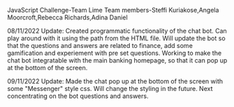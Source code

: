 JavaScript Challenge-Team Lime
Team members-Steffi Kuriakose,Angela Moorcroft,Rebecca Richards,Adina Daniel

08/11/2022 Update: Created programmatic functionality of the chat bot. Can play around with it using the path from the HTML file.
Will update the bot so that the questions and answers are related to finance, add some gamification and experiement with pre set questions.
Working to make the chat bot integratable with the main banking homepage, so that it can pop up at the bottom of the screen.

09/11/2022 Update: Made the chat pop up at the bottom of the screen with some "Messenger" style css. Will change the styling in the future.
Next concentrating on the bot questions and answers.
